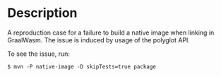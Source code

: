 # Description

A reproduction case for a failure to build a native image when linking in GraalWasm. The issue is induced by usage of
the polyglot API.

To see the issue, run:

```
$ mvn -P native-image -D skipTests=true package
```

